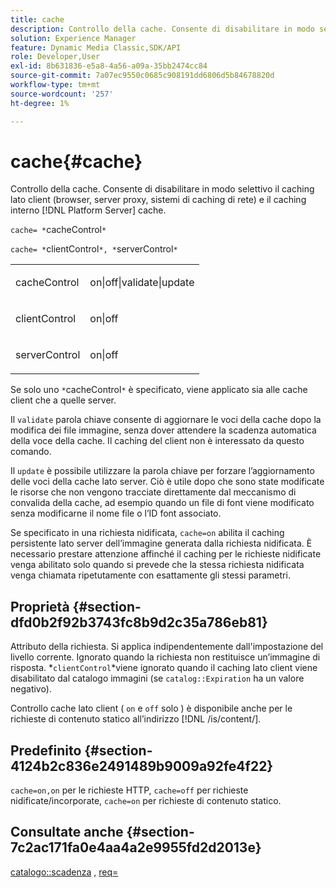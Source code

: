 ```yaml
---
title: cache
description: Controllo della cache. Consente di disabilitare in modo selettivo il caching lato client (browser, server proxy, sistemi di caching di rete) e il caching interno [!DNL Platform Server] cache.
solution: Experience Manager
feature: Dynamic Media Classic,SDK/API
role: Developer,User
exl-id: 8b631836-e5a8-4a56-a09a-35bb2474cc84
source-git-commit: 7a07ec9550c0685c908191dd6806d5b84678820d
workflow-type: tm+mt
source-wordcount: '257'
ht-degree: 1%

---
```


# cache{#cache}

Controllo della cache. Consente di disabilitare in modo selettivo il caching lato client (browser, server proxy, sistemi di caching di rete) e il caching interno [!DNL Platform Server] cache.

`cache= *`cacheControl`*`

`cache= *`clientControl`*, *`serverControl`*`

<table id="simpletable_70ACECAEA02F400C83B598FA13F1D00B"> 
 <tr class="strow"> 
  <td class="stentry"> <p><span class="codeph"> <span class="varname"> cacheControl</span></span> </p> </td> 
  <td class="stentry"> <p><span class="codeph"> on|off|validate|update</span> </p> </td> 
 </tr> 
 <tr class="strow"> 
  <td class="stentry"> <p><span class="codeph"> <span class="varname"> clientControl</span></span> </p></td> 
  <td class="stentry"> <p><span class="codeph"> on|off</span> </p></td> 
 </tr> 
 <tr class="strow"> 
  <td class="stentry"> <p><span class="codeph"> <span class="varname"> serverControl</span></span> </p></td> 
  <td class="stentry"> <p><span class="codeph"> on|off</span> </p></td> 
 </tr> 
</table>

Se solo uno `*`cacheControl`*` è specificato, viene applicato sia alle cache client che a quelle server.

Il `validate` parola chiave consente di aggiornare le voci della cache dopo la modifica dei file immagine, senza dover attendere la scadenza automatica della voce della cache. Il caching del client non è interessato da questo comando.

Il `update` è possibile utilizzare la parola chiave per forzare l’aggiornamento delle voci della cache lato server. Ciò è utile dopo che sono state modificate le risorse che non vengono tracciate direttamente dal meccanismo di convalida della cache, ad esempio quando un file di font viene modificato senza modificarne il nome file o l’ID font associato.

Se specificato in una richiesta nidificata, `cache=on` abilita il caching persistente lato server dell’immagine generata dalla richiesta nidificata. È necessario prestare attenzione affinché il caching per le richieste nidificate venga abilitato solo quando si prevede che la stessa richiesta nidificata venga chiamata ripetutamente con esattamente gli stessi parametri.

## Proprietà {#section-dfd0b2f92b3743fc8b9d2c35a786eb81}

Attributo della richiesta. Si applica indipendentemente dall&#39;impostazione del livello corrente. Ignorato quando la richiesta non restituisce un’immagine di risposta. *`clientControl`*viene ignorato quando il caching lato client viene disabilitato dal catalogo immagini (se `catalog::Expiration` ha un valore negativo).

Controllo cache lato client ( `on` e `off` solo ) è disponibile anche per le richieste di contenuto statico all’indirizzo [!DNL /is/content/].

## Predefinito {#section-4124b2c836e2491489b9009a92fe4f22}

`cache=on,on` per le richieste HTTP, `cache=off` per richieste nidificate/incorporate, `cache=on` per richieste di contenuto statico.

## Consultate anche {#section-7c2ac171fa0e4aa4a2e9955fd2d2013e}

[catalogo::scadenza](../../../../../is-api/image-catalog/image-serving-api-ref/c-image-catalog-reference/c-image-svg-data-reference/c-image-data-reference/r-expiration-cat.md#reference-a7afd668ecbb4d2da65d86259aa6a28a) , [req=](../../../../../is-api/http-ref/image-serving-api-ref/c-http-protocol-reference/c-command-reference/r-req/r-req.md#reference-907cdb4a97034db7ad94695f25552e76)
